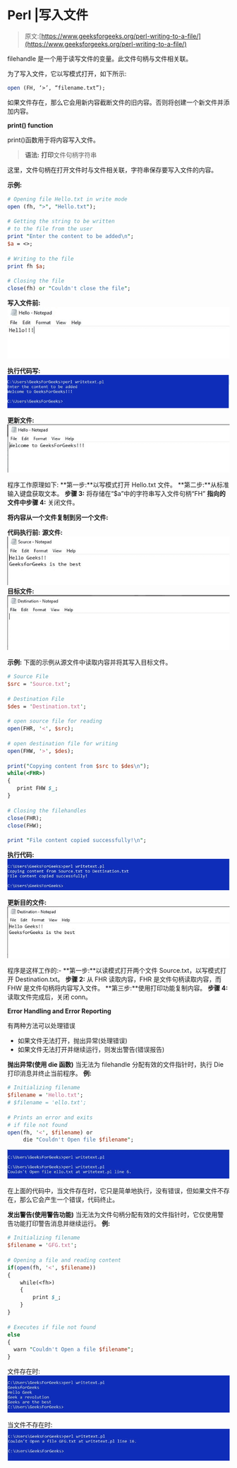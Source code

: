 # Perl |写入文件

> 原文:[https://www.geeksforgeeks.org/perl-writing-to-a-file/](https://www.geeksforgeeks.org/perl-writing-to-a-file/)

filehandle 是一个用于读写文件的变量。此文件句柄与文件相关联。

为了写入文件，它以写模式打开，如下所示:

```perl
open (FH, ‘>’, “filename.txt”);
```

如果文件存在，那么它会用新内容截断文件的旧内容。否则将创建一个新文件并添加内容。

**print() function**

print()函数用于将内容写入文件。

> **语法:** **打印**文件句柄字符串

这里，文件句柄在打开文件时与文件相关联，字符串保存要写入文件的内容。

**示例:**

```perl
# Opening file Hello.txt in write mode
open (fh, ">", "Hello.txt");

# Getting the string to be written
# to the file from the user
print "Enter the content to be added\n";
$a = <>;

# Writing to the file
print fh $a;

# Closing the file
close(fh) or "Couldn't close the file"; 
```

**写入文件前:**
![](img/01f1746ef102cb7f5eb6e5fa4e713ab8.png)

**执行代码写:**
![](img/a14bdc5d5a140b7f0f0a8af7198d7a7e.png)

**更新文件:**
![](img/75f31265153f1b09c0e6d52d969eafd8.png)

程序工作原理如下:
**第一步:**以写模式打开 Hello.txt 文件。
**第二步:**从标准输入键盘获取文本。
**步骤 3:** 将存储在“$a”中的字符串写入文件句柄“FH”
**指向的文件中步骤 4:** 关闭文件。

**将内容从一个文件复制到另一个文件:**

**代码执行前:**
**源文件:**
![](img/a46c505fca477e9a9aad84d137d897c4.png)
**目标文件:**
![](img/2578583d98c0cb68252423e5c479e766.png)

**示例:**
下面的示例从源文件中读取内容并将其写入目标文件。

```perl
# Source File 
$src = 'Source.txt';

# Destination File
$des = 'Destination.txt';

# open source file for reading
open(FHR, '<', $src);

# open destination file for writing
open(FHW, '>', $des); 

print("Copying content from $src to $des\n");
while(<FHR>)
{
   print FHW $_; 
}

# Closing the filehandles
close(FHR);
close(FHW);

print "File content copied successfully!\n";
```

**执行代码:**
![](img/7a726f2d9ee744365cea58d406c0cdf2.png)

**更新目的文件:**
![](img/0c4ad2b530b9e54aeffef2fb338df023.png)

程序是这样工作的:-
**第一步:**以读模式打开两个文件 Source.txt，以写模式打开 Destination.txt。
**步骤 2:** 从 FHR 读取内容，FHR 是文件句柄读取内容，而 FHW 是文件句柄将内容写入文件。
**第三步:**使用打印功能复制内容。
**步骤 4:** 读取文件完成后，关闭 conn。

**Error Handling and Error Reporting**

有两种方法可以处理错误

*   如果文件无法打开，抛出异常(处理错误)
*   如果文件无法打开并继续运行，则发出警告(错误报告)

**抛出异常(使用 die 函数)**
当无法为 filehandle 分配有效的文件指针时，执行 Die 打印消息并终止当前程序。
**例:**

```perl
# Initializing filename  
$filename = 'Hello.txt'; 
# $filename = 'ello.txt';

# Prints an error and exits 
# if file not found 
open(fh, '<', $filename) or 
     die "Couldn't Open file $filename"; 
```

![](img/f936e2a332e9bf7f3f8117d36e206bea.png)

在上面的代码中，当文件存在时，它只是简单地执行，没有错误，但如果文件不存在，那么它会产生一个错误，代码终止。

**发出警告(使用警告功能)**
当无法为文件句柄分配有效的文件指针时，它仅使用警告功能打印警告消息并继续运行。
**例:**

```perl
# Initializing filename 
$filename = 'GFG.txt'; 

# Opening a file and reading content 
if(open(fh, '<', $filename)) 
{ 
    while(<fh>) 
    { 
        print $_; 
    } 
} 

# Executes if file not found 
else
{ 
  warn "Couldn't Open a file $filename"; 
} 
```

文件存在时:
![](img/bdfc1f273c3d020486926d5ed3a6f79c.png)

当文件不存在时:
![](img/b3947a2e4c21771646cf50d90582f078.png)